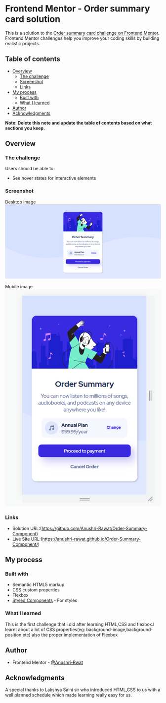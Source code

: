 # Frontend Mentor - Order summary card solution

This is a solution to the [Order summary card challenge on Frontend Mentor](https://www.frontendmentor.io/challenges/order-summary-component-QlPmajDUj). Frontend Mentor challenges help you improve your coding skills by building realistic projects. 

## Table of contents

- [Overview](#overview)
  - [The challenge](#the-challenge)
  - [Screenshot](#screenshot)
  - [Links](#links)
- [My process](#my-process)
  - [Built with](#built-with)
  - [What I learned](#what-i-learned)
- [Author](#author)
- [Acknowledgments](#acknowledgments)

**Note: Delete this note and update the table of contents based on what sections you keep.**

## Overview

### The challenge

Users should be able to:

- See hover states for interactive elements

### Screenshot
Desktop image
![](images/order-summary-screenshot.png)

Mobile image
![](images/mobile-version.png)

### Links

- Solution URL:(https://github.com/Anushri-Rawat/Order-Summary-Component)
- Live Site URL:(https://anushri-rawat.github.io/Order-Summary-Component/)


## My process


### Built with

- Semantic HTML5 markup
- CSS custom properties
- Flexbox
- [Styled Components](https://styled-components.com/) - For styles


### What I learned
This is the first challenge that i did after learning HTML,CSS and flexbox.I learnt about a lot of CSS properties(eg: background-image,background-position etc) also the proper implementation of Flexbox



## Author

- Frontend Mentor - [@Anushri-Rwat](https://www.frontendmentor.io/profile/Anushri-Rawat)


## Acknowledgments

A special thanks to Lakshya Saini sir who introduced HTML,CSS to us with a well planned schedule which made learning really easy for us.


